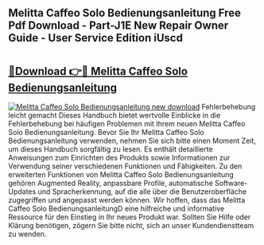## Melitta Caffeo Solo Bedienungsanleitung Free Pdf Download - Part-J1E New Repair Owner Guide - User Service Edition iUscd

# <h2><a href="http://df5q0yw.blite.top/?on=Melitta+Caffeo+Solo+Bedienungsanleitung">🔗Download 👉🔴 Melitta Caffeo Solo Bedienungsanleitung</a></h2>

[![Melitta Caffeo Solo Bedienungsanleitung new download](https://i.imgur.com/lujVjoI.png)](http://df5q0yw.blite.top/?on=Melitta+Caffeo+Solo+Bedienungsanleitung)
Fehlerbehebung leicht gemacht Dieses Handbuch bietet wertvolle Einblicke in die Fehlerbehebung bei häufigen Problemen mit Ihrem neuen Melitta Caffeo Solo Bedienungsanleitung. Bevor Sie Ihr Melitta Caffeo Solo Bedienungsanleitung verwenden, nehmen Sie sich bitte einen Moment Zeit, um dieses Handbuch sorgfältig zu lesen. Es enthält detaillierte Anweisungen zum Einrichten des Produkts sowie Informationen zur Verwendung seiner verschiedenen Funktionen und Fähigkeiten. Zu den erweiterten Funktionen von Melitta Caffeo Solo Bedienungsanleitung gehören Augmented Reality, anpassbare Profile, automatische Software-Updates und Spracherkennung, auf die alle über die Benutzeroberfläche zugegriffen und angepasst werden können. Wir hoffen, dass das Melitta Caffeo Solo BedienungsanleitungD eine hilfreiche und informative Ressource für den Einstieg in Ihr neues Produkt war. Sollten Sie Hilfe oder Klärung benötigen, zögern Sie bitte nicht, sich an unser Kundendienstteam zu wenden.
